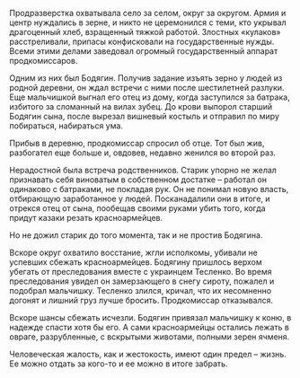 Продразверстка охватывала село за селом, округ за округом. Армия и центр нуждались в зерне, и никто не церемонился с теми, кто укрывал драгоценный хлеб, взращенный тяжкой работой. Злостных «кулаков» расстреливали, припасы конфисковали на государственные нужды. Всеми этими делами заведовал огромный государственный аппарат продкомиссаров.

Одним из них был Бодягин. Получив задание изъять зерно у людей из родной деревни, он ждал встречи с ними после шестилетней разлуки. Еще мальчишкой выгнал его отец из дому, когда заступился за батрака, избитого за сломанный на вилах зубец. До крови выпорол старший Бодягин сына, после вырезал вишневый костыль и отправил по миру побираться, набираться ума.

Прибыв в деревню, продкомиссар спросил об отце. Тот был жив, разбогател еще больше и, овдовев, недавно женился во второй раз.

Нерадостной была встреча родственников. Старик упорно не желал признавать себя виноватым в собственном достатке – работал он одинаково с батраками, не покладая рук. Он не понимал новую власть, отбирающую заработанное у людей. Посканадалили они в итоге, и отрекся отец от сына, пообещав своими руками убить того, когда придут казаки резать красноармейцев.

Но не дожил старик до того момента, так и не простив Бодягина.

Вскоре округ охватило восстание, жгли исполкомы, убивали не успевших сбежать красноармейцев. Бодягину пришлось верхом убегать от преследования вместе с украинцем Тесленко. Во время преследования увидел он замерзающего в снегу сироту, пожалел и подобрал мальчишку. Тесленко злился, кричал, что их несомненно догонят и лишний груз лучше бросить. Продкомиссар отказывался.

Вскоре шансы сбежать исчезли. Бодягин привязал мальчишку к коню, в надежде спасти хотя бы его. А сами красноармейцы остались лежать в овраге, разрубленные, с вскрытыми животами, полными зерен ячменя.

Человеческая жалость, как и жестокость, имеют один предел – жизнь. Ее можно отдать за кого-то и ее можно в итоге забрать.
